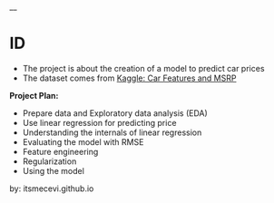__

# ID

* The project is about the creation of a model to predict car prices
* The dataset comes from [Kaggle: Car Features and MSRP](https://www.kaggle.com/datasets/CooperUnion/cardataset)

**Project Plan:**
* Prepare data and Exploratory data analysis (EDA)
* Use linear regression for predicting price
* Understanding the internals of linear regression
* Evaluating the model with RMSE
* Feature engineering
* Regularization
* Using the model

by: itsmecevi.github.io
